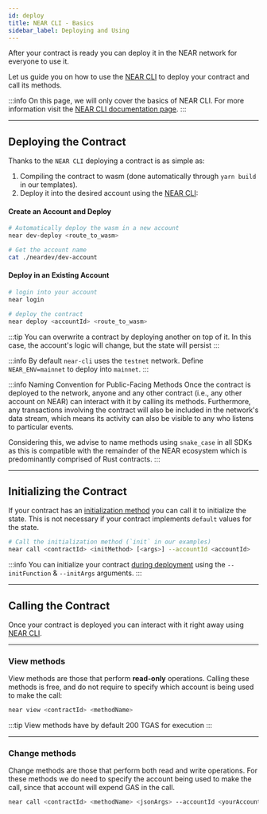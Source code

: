 ```yaml
---
id: deploy
title: NEAR CLI - Basics
sidebar_label: Deploying and Using
---
```


After your contract is ready you can deploy it in the NEAR network for everyone to use it.

Let us guide you on how to use the [NEAR CLI](../4.tools/cli.md) to deploy your contract
and call its methods.

:::info
On this page, we will only cover the basics of NEAR CLI. For more information visit the
[NEAR CLI documentation page](../4.tools/cli.md).
:::

---

## Deploying the Contract

Thanks to the `NEAR CLI` deploying a contract is as simple as:

1. Compiling the contract to wasm (done automatically through `yarn build` in our templates).
2. Deploy it into the desired account using the [NEAR CLI](../4.tools/cli.md#near-deploy):

#### Create an Account and Deploy
```bash
# Automatically deploy the wasm in a new account
near dev-deploy <route_to_wasm>

# Get the account name
cat ./neardev/dev-account
```

#### Deploy in an Existing Account
```bash
# login into your account
near login

# deploy the contract
near deploy <accountId> <route_to_wasm>
```

:::tip
You can overwrite a contract by deploying another on top of it. In this case, the account's logic
will change, but the state will persist
:::

:::info
By default `near-cli` uses the `testnet` network. Define `NEAR_ENV=mainnet` to deploy into `mainnet`.
:::

:::info Naming Convention for Public-Facing Methods 
Once the contract is deployed to the network, anyone and any other contract (i.e., any other account on NEAR) can interact with it by calling its methods. Furthermore, any transactions involving the contract will also be included in the network's data stream, which means its activity can also be visible to any who listens to particular events. 

Considering this, we advise to name methods using `snake_case` in all SDKs as this is compatible with the remainder of the NEAR ecosystem which is predominantly comprised of Rust contracts. 
:::

---

## Initializing the Contract
If your contract has an [initialization method](./contracts/anatomy.md#initialization-functions) you can call it to
initialize the state. This is not necessary if your contract implements `default` values for the state. 

```bash
# Call the initialization method (`init` in our examples)
near call <contractId> <initMethod> [<args>] --accountId <accountId>
```

:::info
You can initialize your contract [during deployment](#deploying-the-contract) using the `--initFunction` & `--initArgs` arguments.
:::

---

## Calling the Contract
Once your contract is deployed you can interact with it right away using [NEAR CLI](../4.tools/cli.md).

<hr class="subsection" />

### View methods
View methods are those that perform **read-only** operations. Calling these methods is free, and do not require to specify which account is being used to make the call:

```bash
near view <contractId> <methodName>
```

:::tip
View methods have by default 200 TGAS for execution
:::

<hr class="subsection" />

### Change methods
Change methods are those that perform both read and write operations. For these methods we do need to specify the account being used to make the call,
since that account will expend GAS in the call.

```bash
near call <contractId> <methodName> <jsonArgs> --accountId <yourAccount> [--deposit <amount>] [--gas <GAS>]
```
